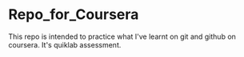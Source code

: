 # Repo_for_Coursera
This repo is intended to practice what I've learnt on git and github on coursera. It's quiklab assessment.
